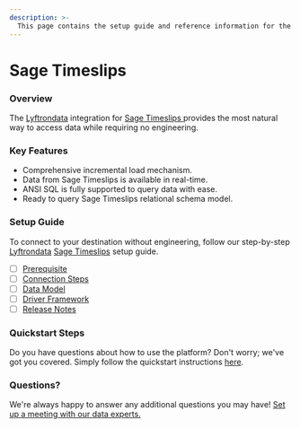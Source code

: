 ```yaml
---
description: >-
  This page contains the setup guide and reference information for the Sage Timeslips source connector.
---
```


# Sage Timeslips

### Overview

The [Lyftrondata](https://www.lyftrondata.com/) integration for [Sage Timeslips](https://www.lyftrondata.com/integration/sage-timeslips/)[ ](https://www.lyftrondata.com/integration/sage-timeslips/)provides the most natural way to access data while requiring no engineering.

### Key Features

* Comprehensive incremental load mechanism.
* Data from Sage Timeslips is available in real-time.&#x20;
* ANSI SQL is fully supported to query data with ease.
* Ready to query Sage Timeslips relational schema model.

### Setup Guide

To connect to your destination without engineering, follow our step-by-step [Lyftrondata](https://www.lyftrondata.com/)  [Sage Timeslips](https://www.lyftrondata.com/integration/sage-timeslips/) setup guide.

* [ ] [Prerequisite](../../human-resource-analytics/sage-timeslips/prerequisite.md)
* [ ] [Connection Steps](../../human-resource-analytics/sage-timeslips/connection-steps.md)
* [ ] [Data Model](../../human-resource-analytics/sage-timeslips/data-model/)
* [ ] [Driver Framework](../../human-resource-analytics/sage-timeslips/driver-framework/)
* [ ] [Release Notes](../../human-resource-analytics/sage-timeslips/release-notes.md)

### Quickstart Steps

Do you have questions about how to use the platform? Don't worry; we've got you covered. Simply follow the quickstart instructions [here](../../../quickstart-steps.md).

### Questions? <a href="#questions" id="questions"></a>

We're always happy to answer any additional questions you may have! [Set up a meeting with our data experts.](https://www.lyftrondata.com/book-a-meeting/)

